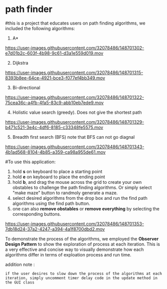 # path finder
#this is a project that educates users on path finding algorithms, we included the following algorithms: 
1. A* 

https://user-images.githubusercontent.com/32078486/148701302-e7d01b2c-603f-4b98-9c61-d3a1e559d019.mov


2. Dijkstra 

https://user-images.githubusercontent.com/32078486/148701315-8393b8ee-64ce-4921-bce3-f077ef4bb349.mov


3. Bi-directional



https://user-images.githubusercontent.com/32078486/148701322-75cea36c-a4fb-4fa5-83c9-abb10eb7ede9.mov


4. Holistic value search (greedy). Does not give the shortest path 

https://user-images.githubusercontent.com/32078486/148701329-b471c521-3e4c-4df6-8185-c33348fe5575.mov

5. Breadth first search (BFS) note that BFS can not go diagnal


https://user-images.githubusercontent.com/32078486/148701343-4b1ad568-8104-4b85-a359-ca98a955de61.mov


#To use this application:
1. hold **s** on keyboard to place a starting point 
2. hold **e** on keyboard to place the ending point 
3. hold **b**, and drag the mouse across the grid to create your own obstables to challenge the path finding algorithms. Or simply select "make maze" button to randmoly generate a maze. 
4. select desired algorithms from the drop box and run the find path algorithms using the find path button.
5. one can also **remove obstables** or **remove everything** by selecting the corresponding buttons.



https://user-images.githubusercontent.com/32078486/148701353-7db18d24-37a2-4247-a394-4a1f8700dbd2.mov



To demonstrate the process of the algorithms, we employed the **Observer Design Pattern** to show the exploration of process at each iteration. This is a very effective and concise way to visually demonstrate how each algorithms differ in terms of exploation process and run time. 

addition note :

    if the user desires to slow down the process of the algorithms at each iteration, simply uncomment timer delay code in the update method in the GUI class

    

